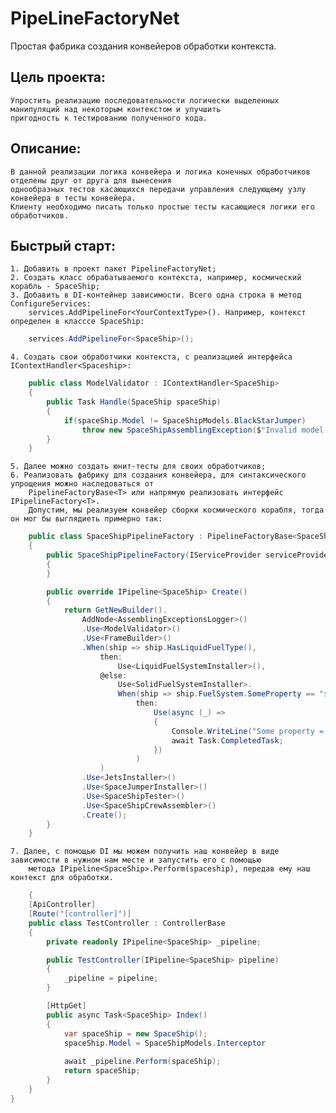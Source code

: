 # PipeLineFactoryNet

Простая фабрика создания конвейеров обработки контекста.

## Цель проекта:
    Упростить реализацию последовательности логически выделенных манипуляций над некоторым контекстом и улучшить 
    пригодность к тестированию полученного кода.

## Описание:
    В данной реализации логика конвейера и логика конечных обработчиков отделены друг от друга для вынесения 
    однообразных тестов касающихся передачи управления следующему узлу конвейера в тесты конвейера. 
    Клиенту необходимо писать только простые тесты касающиеся логики его обработчиков.

## Быстрый старт:
    1. Добавить в проект пакет PipelineFactoryNet;
    2. Создать класс обрабатываемого контекста, например, космический корабль - SpaceShip;
    3. Добавить в DI-контейнер зависимости. Всего одна строка в метод ConfigureServices: 
        services.AddPipelineFor<YourContextType>(). Например, контекст определен в класссе SpaceShip:
```c#
    services.AddPipelineFor<SpaceShip>();
```
    4. Создать свои обработчики контекста, с реализацией интерфейса IContextHandler<Spaceship>:
```c#
    public class ModelValidator : IContextHandler<SpaceShip>
    {
        public Task Handle(SpaceShip spaceShip)
        {
            if(spaceShip.Model != SpaceShipModels.BlackStarJumper)
                throw new SpaceShipAssemblingException($"Invalid model - {spaceShip.Model}"); 
        }
    }
```
    5. Далее можно создать юнит-тесты для своих обработчиков;
    6. Реализовать фабрику для создания конвейера, для синтаксического упрощения можно наследоваться от
        PipelineFactoryBase<T> или напрямую реализовать интерфейс IPipelineFactory<T>.
        Допустим, мы реализуем конвейер сборки космического корабля, тогда он мог бы выглядиеть примерно так:
```c#
    public class SpaceShipPipelineFactory : PipelineFactoryBase<SpaceShip>
    {
        public SpaceShipPipelineFactory(IServiceProvider serviceProvider) : base(serviceProvider)
        {
        }

        public override IPipeline<SpaceShip> Create()
        {
            return GetNewBuilder().
                AddNode<AssemblingExceptionsLogger>()
                .Use<ModelValidator>()
                .Use<FrameBuilder>()
                .When(ship => ship.HasLiquidFuelType(),
                    then: 
                        Use<LiquidFuelSystemInstaller>(), 
                    @else:
                        Use<SolidFuelSystemInstaller>.
                        When(ship => ship.FuelSystem.SomeProperty == "some value", 
                            then:
                                Use(async (_) =>
                                {
                                    Console.WriteLine("Some property = some value");
                                    await Task.CompletedTask;
                                })
                            )
                    )
                .Use<JetsInstaller>()
                .Use<SpaceJumperInstaller>()
                .Use<SpaceShipTester>()
                .Use<SpaceShipCrewAssembler>()
                .Create();
        }
    }
```

    7. Далее, с помощью DI мы можем получить наш конвейер в виде зависимости в нужном нам месте и запустить его с помощью
        метода IPipeline<SpaceShip>.Perform(spaceship), передав ему наш контекст для обработки.
```c#
    {
    [ApiController]
    [Route("[controller]")]
    public class TestController : ControllerBase
    {
        private readonly IPipeline<SpaceShip> _pipeline;

        public TestController(IPipeline<SpaceShip> pipeline)
        {
            _pipeline = pipeline;
        }

        [HttpGet]
        public async Task<SpaceShip> Index()
        {
            var spaceShip = new SpaceShip();
            spaceShip.Model = SpaceShipModels.Interceptor
            
            await _pipeline.Perform(spaceShip);
            return spaceShip;
        }
    }
}
```
